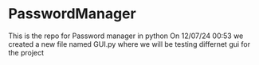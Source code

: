 # PasswordManager

This is the repo for Password manager in python
On 12/07/24 00:53 we created a new file named GUI.py where we will be testing differnet gui for the project

